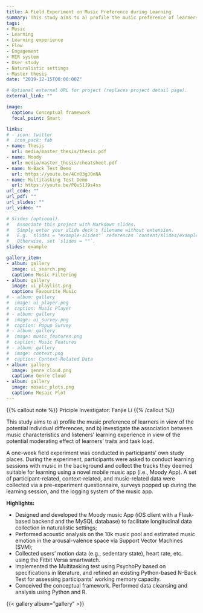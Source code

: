 ```yaml
---
title: A Field Experiment on Music Preference during Learning
summary: This study aims to a) profile the music preference of learners in view of the potential individual differences, and b) investigate the association between music characteristics and listeners’ learning experience in view of the potential moderating effect of learners’ traits and task load.
tags:
- Music
- Learning
- Learning experience
- Flow
- Engagement
- MIR system
- User study
- Naturalistic settings
- Master thesis
date: "2019-12-15T00:00:00Z"

# Optional external URL for project (replaces project detail page).
external_link: ""

image:
  caption: Conceptual framework
  focal_point: Smart

links:
# - icon: twitter
#  icon_pack: fab
- name: Thesis
  url: media/master_thesis/thesis.pdf
- name: Moody
  url: media/master_thesis/cheatsheet.pdf
- name: N-Back Test Demo
  url: https://youtu.be/4Cn03gJ0nNA
- name: Multitasking Test Demo
  url: https://youtu.be/PQu51J9s4ss
url_code: ""
url_pdf: ""
url_slides: ""
url_video: ""

# Slides (optional).
#   Associate this project with Markdown slides.
#   Simply enter your slide deck's filename without extension.
#   E.g. `slides = "example-slides"` references `content/slides/example-slides.md`.
#   Otherwise, set `slides = ""`.
slides: example

gallery_item:
- album: gallery
  image: ui_search.png
  caption: Music Filtering
- album: gallery
  image: ui_playlist.png
  caption: Favourite Music
# - album: gallery
#  image: ui_player.png
#  caption: Music Player
# - album: gallery
#  image: ui_survey.png
#  caption: Popup Survey
# - album: gallery
#  image: music_features.png
#  caption: Music Features
# - album: gallery
#  image: context.png
#  caption: Context-Related Data
- album: gallery
  image: genre_cloud.png
  caption: Genre Cloud
- album: gallery
  image: mosaic_plots.png
  caption: Mosaic Plot
---
```


{{% callout note %}}
Priciple Investigator: Fanjie Li
{{% /callout %}}

This study aims to a) profile the music preference of learners in view of the potential individual differences, and b) investigate the association between music characteristics and listeners’ learning experience in view of the potential moderating effect of learners’ traits and task load.

A one-week field experiment was conducted in participants’ own study places. During the experiment, participants were asked to conduct learning sessions with music in the background and collect the tracks they deemed suitable for learning using a novel mobile music app (i.e., Moody App). A set of participant-related, context-related, and music-related data were collected via a pre-experiment questionnaire, surveys popped up during the learning session, and the logging system of the music app.

**Highlights:**
- Designed and developed the Moody music App (iOS client with a Flask-based backend and the MySQL database) to facilitate longitudinal data collection in naturalistic settings;
- Performed acoustic analysis on the 10k music pool and estimated music emotion in the arousal-valence space via Support Vector Machines (SVM);
- Collected users’ motion data (e.g., sedentary state), heart rate, etc. using the Fitbit Versa smartwatch.
- Implemented the Multitasking test using PsychoPy based on specifications in literature, and refined an existing Python-based N-Back Test for assessing participants’ working memory capacity.
- Conceived the conceptual framework. Performed data cleansing and analysis using Python and R.

{{< gallery album="gallery" >}}

